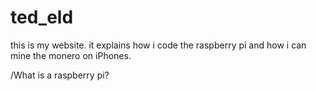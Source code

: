 # ted_eld
 this is my website. it explains how i code the raspberry pi and how i can mine the monero on iPhones. 

/What is a raspberry pi?

